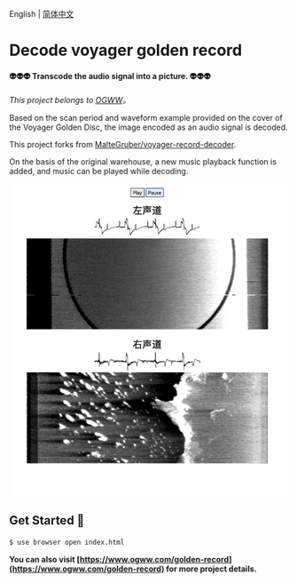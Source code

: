 English | [简体中文](./README.CN.md)

# Decode voyager golden record

#### 👽👽👽 Transcode the audio signal into a picture. 👽👽👽

_This project belongs to [OGWW](https://github.com/elliottssu/ogww)。_

Based on the scan period and waveform example provided on the cover of the Voyager Golden Disc, the image encoded as an audio signal is decoded.

This project forks from [MalteGruber/voyager-record-decoder](https://github.com/MalteGruber/voyager-record-decoder).

On the basis of the original warehouse, a new music playback function is added, and music can be played while decoding.

![Example](./example/view.png)

## Get Started 🚀

```bash
$ use browser open index.html
```

**You can also visit [https://www.ogww.com/golden-record](https://www.ogww.com/golden-record) for more project details.**
